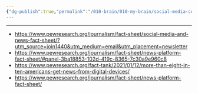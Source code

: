 ```yaml
---
{"dg-publish":true,"permalink":"/010-brain/010-my-brain/social-media-consumption-in-the-united-states-and-the-status-of-american-new-readership/","created":"2022-12-12T14:59:42.000-05:00","updated":"2025-03-20T01:38:07.802-04:00"}
---
```


---

- https://www.pewresearch.org/journalism/fact-sheet/social-media-and-news-fact-sheet/?utm_source=join1440&utm_medium=email&utm_placement=newsletter
- https://www.pewresearch.org/journalism/fact-sheet/news-platform-fact-sheet/#panel-3ba18853-102d-419c-8365-7c30a9e960c8
- https://www.pewresearch.org/fact-tank/2021/01/12/more-than-eight-in-ten-americans-get-news-from-digital-devices/
- https://www.pewresearch.org/journalism/fact-sheet/news-platform-fact-sheet/